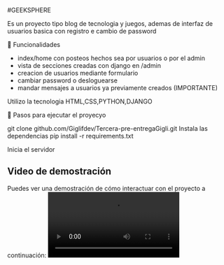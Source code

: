 #GEEKSPHERE

Es un proyecto tipo blog de tecnologia y juegos, ademas de interfaz de usuarios basica con registro e cambio de password

🚀 Funcionalidades
- index/home con posteos hechos sea por usuarios o por el admin
- vista de secciones creadas con django en /admin
- creacion de usuarios mediante formulario
- cambiar password o desloguearse
- mandar mensajes a usuarios ya previamente creados (IMPORTANTE)
  

Utilizo la tecnologia HTML,CSS,PYTHON,DJANGO

📁 Pasos para ejecutar el proyecyo

git clone github.com/Giglifdev/Tercera-pre-entregaGigli.git
Instala las dependencias
pip install -r requirements.txt

Inicia el servidor


## Video de demostración
Puedes ver una demostración de cómo interactuar con el proyecto a continuación:
![Demostracion Proyecto](video/video.mp4)
